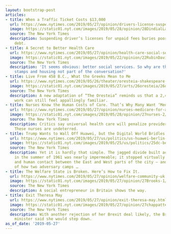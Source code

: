 ```yaml
---
layout: bootstrap-post
articles:
- title: When a Traffic Ticket Costs $13,000
  url: https://www.nytimes.com/2019/05/27/opinion/drivers-license-suspension-fees.html
  image: https://static01.nyt.com/images/2019/05/28/opinion/28DindialLampard/28DindialLampard-facebookJumbo.jpg
  source: The New York Times
  description: Suspending driver’s licenses for unpaid fees buries poor people in
    debt.
- title: A Secret to Better Health Care
  url: https://www.nytimes.com/2019/05/27/opinion/health-care-social-services.html
  image: https://static01.nyt.com/images/2019/05/22/opinion/22RubinDavis/22RubinDavis-facebookJumbo.jpg
  source: The New York Times
  description: 'It seems obvious: better social services. So why are things like food
    stamps and housing not part of the conversation?'
- title: Live From 458 B.C., What the Greeks Mean to Me
  url: https://www.nytimes.com/2019/05/26/theater/oresteia-shakespeare-theater-company.html
  image: https://static01.nyt.com/images/2019/05/27/arts/26oresteia/26oresteia-facebookJumbo.jpg
  source: The New York Times
  description: A new adaptation of “The Oresteia” reminds us that a 2,400-year-old
    work can still feel appallingly familiar.
- title: Nurses Know the Human Costs of Care. That’s Why Many Want ‘Medicare for All.’
  url: https://www.nytimes.com/2019/05/27/opinion/nurses-medicare-for-all-health-insurance.html
  image: https://static01.nyt.com/images/2019/05/28/opinion/27nurses-2/27nurses-2-facebookJumbo.jpg
  source: The New York Times
  description: Critics say universal health care will penalize providers the most.
    These nurses are undeterred.
- title: Trump Wants to Wall Off Huawei, but the Digital World Bridles at Barriers
  url: https://www.nytimes.com/2019/05/27/us/politics/us-huawei-berlin-wall.html
  image: https://static01.nyt.com/images/2019/05/25/us/politics/25dc-berlinwall1/25dc-berlinwall1-facebookJumbo.jpg
  source: The New York Times
  description: Yet it is hardly that simple. The jagged divide built across Berlin
    in the summer of 1961 was nearly impermeable; it stopped virtually all commerce
    and human contact between the East and West parts of the city — and became a symbol
    of how two adversary camps …
- title: The Welfare State is Broken. Here’s How to Fix It.
  url: https://www.nytimes.com/2019/05/27/opinion/welfare-community-uk.html
  image: https://static01.nyt.com/images/2019/05/27/opinion/27Brooks-1/27Brooks-1-facebookJumbo.jpg
  source: The New York Times
  description: A social entrepreneur in Britain shows the way.
- title: Exit Theresa May
  url: https://www.nytimes.com/2019/05/27/opinion/exit-theresa-may.html
  image: https://static01.nyt.com/images/2019/05/27/opinion/27chappatte/27chappatte-facebookJumbo.jpg
  source: The New York Times
  description: With another rejection of her Brexit deal likely, the British prime
    minister said she would step down.
as_of_date: '2019-05-27'
---
```


